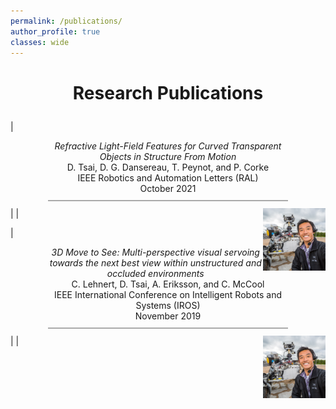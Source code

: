 ```yaml
---
permalink: /publications/
author_profile: true 
classes: wide
---
```


<h1 style="text-align: center; margin-bottom: 1em;">Research Publications</h1>

| <p style="text-align: center; border-bottom: 2px solid #aaa; padding-bottom: 0.75em; margin: 0 12% 0.75em 12%;"><a href="https://ieeexplore.ieee.org/document/9468955" style="text-decoration: none; font-style: italic;">Refractive Light-Field Features for Curved Transparent Objects in Structure From Motion</a><br>D. Tsai, D. G. Dansereau, T. Peynot, and P. Corke<br>IEEE Robotics and Automation Letters (RAL)<br>October 2021 </p> | <img align="right" width="100" height="100" src="/assets/images/DT_profile.jpg"> |

| <p style="text-align: center; border-bottom: 2px solid #aaa; padding-bottom: 0.75em; margin: 0 12% 0.75em 12%;"><a href="https://ieeexplore.ieee.org/document/8967918" style="text-decoration: none; font-style: italic;">3D Move to See: Multi-perspective visual servoing towards the next best view within unstructured and occluded environments</a><br>C. Lehnert, D. Tsai, A. Eriksson, and C. McCool<br>IEEE International Conference on Intelligent Robots and Systems (IROS)<br>November 2019</p> | <img align="right" width="100" height="100" src="/assets/images/DT_profile.jpg"> |

<!-- <p style="text-align: center; border-bottom: 2px solid #aaa; padding-bottom: 0.75em; margin: 0 12% 0.75em 12%;"><a href="https://ieeexplore.ieee.org/document/8556460" style="text-decoration: none; font-style: italic;">Distinguishing Refracted Features Using Light Field Cameras With Application to Structure From Motion</a><br>D. Tsai, D. G. Dansereau, T. Peynot, and P. Corke<br>IEEE Robotics and Automation Letters (RAL)<br>April 2019</p> -->

<!-- <p style="text-align: center; border-bottom: 2px solid #aaa; padding-bottom: 0.75em; margin: 0 12% 0.75em 12%;"><a href="https://ieeexplore.ieee.org/document/7820142" style="text-decoration: none; font-style: italic;">Image-Based Visual Servoing With Light Field Cameras</a><br>D. Tsai, D. G. Dansereau, T. Peynot, and P. Corke<br>IEEE Robotics and Automation Letters (RAL)<br>April 2017</p>

<p style="text-align: center; border-bottom: 2px solid #aaa; padding-bottom: 0.75em; margin: 0 12% 0.75em 12%;"><a href="https://ieeexplore.ieee.org/document/7798546" style="text-decoration: none; font-style: italic;">Discrete-time inverse optimal control with partial-state information: A soft-optimality approach with constrained state estimation</a><br>T. L. Molloy, <b>D. Tsai</b>, J. J. Ford, T. Perez<br>IEEE International Conference on Decision and Control (CDC)<br>December 2016</p>

<p style="text-align: center; border-bottom: 2px solid #aaa; padding-bottom: 0.75em; margin: 0 12% 0.75em 12%;"><a href="https://ieeexplore.ieee.org/document/7868186" style="text-decoration: none; font-style: italic;">Inverse Two-Player Zero-Sum Dynamic Games</a><br><b>D. Tsai</b>, T. L. Molloy and T. Perez <br>Australian Control Conference (AuCC)<br>November 2016</p>

<p style="text-align: center; border-bottom: 2px solid #aaa; padding-bottom: 0.75em; margin: 0 12% 0.75em 12%;"><a href="https://ieeexplore.ieee.org/document/6696757" style="text-decoration: none; font-style: italic;">Autonomous Vision-Based Tether-Assisted Rover Docking</a><br>D. Tsai, I. A. D. Nesnas, and D. Zarzhitsky<br>IEEE International Conference on Intelligent Robots and Systems (IROS)<br>November 2013</p>

<p style="text-align: center; border-bottom: 2px solid #aaa; padding-bottom: 0.75em; margin: 0 12% 0.75em 12%;"><a href="https://www.researchgate.net/profile/Joshua-Marshall-2/publication/224225603_Periodic_formations_of_multivehicle_systems/links/5fb7e0fca6fdcc6cc6536b0e/Periodic-formations-of-multivehicle-systems.pdf" style="text-decoration: none; font-style: italic;">Brief paper periodic formations of multivehicle systems</a><br>J. A. Marshall and D. Tsai<br>IET Control Theory & Applications<br>March 2011</p> -->


